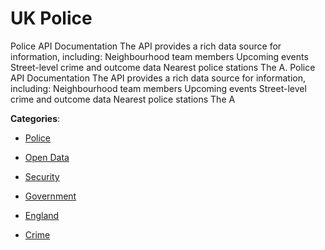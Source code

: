 # UK Police

Police API Documentation The API provides a rich data source for information, including: Neighbourhood team members Upcoming events Street-level crime and outcome data Nearest police stations The A. Police API Documentation The API provides a rich data source for information, including: Neighbourhood team members Upcoming events Street-level crime and outcome data Nearest police stations The A

**Categories**:

- [Police](https://github/apis-list/apis-list#police)

- [Open Data](https://github/apis-list/apis-list#open-data)

- [Security](https://github/apis-list/apis-list#security)

- [Government](https://github/apis-list/apis-list#government)

- [England](https://github/apis-list/apis-list#england)

- [Crime](https://github/apis-list/apis-list#crime)



